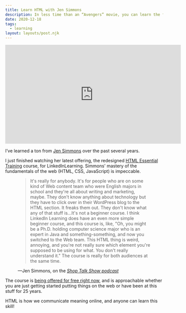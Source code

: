 ```yaml
---
title: Learn HTML with Jen Simmons
description: In less time than an “Avengers” movie, you can learn the fundamental language of the web.
date: 2020-12-18
tags:
  - learning
layout: layouts/post.njk
---
```


<div class="video-container">
<iframe width="560" height="315" src="https://www.youtube-nocookie.com/embed/zZCSTAR-4w0" frameborder="0" allow="accelerometer; autoplay; clipboard-write; encrypted-media; gyroscope; picture-in-picture" allowfullscreen></iframe>
</div>

I’ve learned a ton from [Jen Simmons](https://jensimmons.com/) over the past several years. 

I just finished watching her latest offering, the redesigned [HTML Essential Training](https://www.linkedin.com/learning/html-essential-training-4) course, for LinkedInLearning. Simmons' mastery of the fundamentals of the web (HTML, CSS, JavaScript) is impeccable. 

<figure>
    <blockquote cite="https://shoptalkshow.com/415/">
        <p>It's really for anybody. It's for people who are on some kind of Web content team who were English majors in school and they're all about writing and marketing, maybe. They don't know anything about technology but they have to click over in their WordPress blog to the HTML section. It freaks them out. They don't know what any of that stuff is...It's not a beginner course. I think LinkedIn Learning does have an even more simple beginner course, and this course is, like, "Oh, you might be a Ph.D. holding computer science major who is an expert in Java and something-something, and now you switched to the Web team. This HTML thing is weird, annoying, and you're not really sure which element you're supposed to be using for what. You don't really understand it." The course is really for both audiences at the same time.</p>
       </blockquote>
    <figcaption>—Jen Simmons, on the <cite><a href="https://shoptalkshow.com/415/">Shop Talk Show podcast</a></cite></figcaption>
</figure>

The course is [being offered for free right now](https://www.linkedin.com/learning/html-essential-training-4), and is approachable whether you are just getting started putting things on the web or have been at this stuff for 25 years. 

HTML is how we communicate meaning online, and anyone can learn this skill!